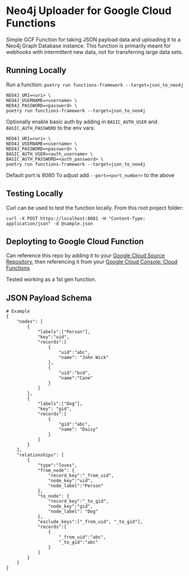 # Neo4j Uploader for Google Cloud Functions
Simple GCF Function for taking JSON payload data and uploading it to a Neo4j Graph Database instance. This function is primarily meant for webhooks with intermittent new data, not for transferring large data sets.

## Running Locally
Run a function: `poetry run functions-framework --target=json_to_neo4j`

```
NEO4J_URI=<uri> \
NEO4J_USERNAME=<username> \
NEO4J_PASSWORD=<password> \
poetry run functions-framework --target=json_to_neo4j
```

Optionally enable basic auth by adding in `BASIC_AUTH_USER` and `BASIC_AUTH_PASSWORD` to the env vars:
```
NEO4J_URI=<uri> \
NEO4J_USERNAME=<username> \
NEO4J_PASSWORD=<password> \
BASIC_AUTH_USER=<auth_username> \
BASIC_AUTH_PASSWORD=<auth_password> \
poetry run functions-framework --target=json_to_neo4j
```

Default port is 8080
To adjust add `--port=<port_number>` to the above

## Testing Locally
Curl can be used to test the function locally. From this root project folder:
```
curl -X POST https://localhost:8081 -H "Content-Type: application/json" -d @sample.json
```

## Deployting to Google Cloud Function
Can reference this repo by adding it to your [Google Cloud Source Repository](https://source.cloud.google.com/), then referencing it from your [Google Cloud Console: Cloud Functions](https://console.cloud.google.com/functions)

Tested working as a 1st gen function.

## JSON Payload Schema
```
# Example
{
    "nodes": [
        {
            "labels":["Person"],
            "key":"uid",
            "records":[
                {
                    "uid":"abc",
                    "name": "John Wick"
                },
                {
                    "uid":"bcd",
                    "name":"Cane"
                }
            ]
        },
        {
            "labels":["Dog"],
            "key": "gid",
            "records":[
                {
                    "gid":"abc",
                    "name": "Daisy"
                }
            ]
        }
    ],
    "relationships": [
        {
            "type":"loves",
            "from_node": {
                "record_key":"_from_uid",
                "node_key":"uid",
                "node_label":"Person"
            },
            "to_node": {
                "record_key":"_to_gid",
                "node_key":"gid",
                "node_label": "Dog"
            },
            "exclude_keys":["_from_uid", "_to_gid"],
            "records":[
                {
                    "_from_uid":"abc",
                    "_to_gid":"abc"
                }
            ]
        }
    ]
}
```
